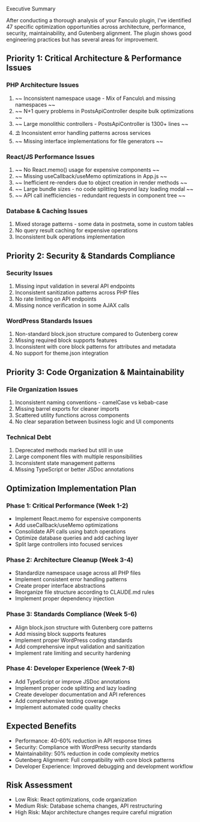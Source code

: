 Executive Summary

After conducting a thorough analysis of your Fanculo plugin, I've identified 47 specific optimization
opportunities across architecture, performance, security, maintainability, and Gutenberg alignment. The
plugin shows good engineering practices but has several areas for improvement.

## Priority 1: Critical Architecture & Performance Issues

### PHP Architecture Issues

1. ~~ Inconsistent namespace usage - Mix of Fanculo\ and missing namespaces ~~
2. ~~ N+1 query problems in PostsApiController despite bulk optimizations ~~
3. ~~ Large monolithic controllers - PostsApiController is 1300+ lines ~~
4. ⛱️ Inconsistent error handling patterns across services
5. ~~ Missing interface implementations for file generators ~~

### React/JS Performance Issues

1. ~~ No React.memo() usage for expensive components ~~
2. ~~ Missing useCallback/useMemo optimizations in App.js ~~
3. ~~ Inefficient re-renders due to object creation in render methods ~~
4. ~~ Large bundle sizes - no code splitting beyond lazy loading modal ~~
5. ~~ API call inefficiencies - redundant requests in component tree ~~

### Database & Caching Issues

1. Mixed storage patterns - some data in postmeta, some in custom tables
2. No query result caching for expensive operations
3. Inconsistent bulk operations implementation

## Priority 2: Security & Standards Compliance

### Security Issues

1. Missing input validation in several API endpoints
2. Inconsistent sanitization patterns across PHP files
3. No rate limiting on API endpoints
4. Missing nonce verification in some AJAX calls

### WordPress Standards Issues

1. Non-standard block.json structure compared to Gutenberg corew
2. Missing required block supports features
3. Inconsistent with core block patterns for attributes and metadata
4. No support for theme.json integration

## Priority 3: Code Organization & Maintainability

### File Organization Issues

1. Inconsistent naming conventions - camelCase vs kebab-case
2. Missing barrel exports for cleaner imports
3. Scattered utility functions across components
4. No clear separation between business logic and UI components

### Technical Debt

1. Deprecated methods marked but still in use
2. Large component files with multiple responsibilities
3. Inconsistent state management patterns
4. Missing TypeScript or better JSDoc annotations

## Optimization Implementation Plan

### Phase 1: Critical Performance (Week 1-2)

- Implement React.memo for expensive components
- Add useCallback/useMemo optimizations
- Consolidate API calls using batch operations
- Optimize database queries and add caching layer
- Split large controllers into focused services

### Phase 2: Architecture Cleanup (Week 3-4)

- Standardize namespace usage across all PHP files
- Implement consistent error handling patterns
- Create proper interface abstractions
- Reorganize file structure according to CLAUDE.md rules
- Implement proper dependency injection

### Phase 3: Standards Compliance (Week 5-6)

- Align block.json structure with Gutenberg core patterns
- Add missing block supports features
- Implement proper WordPress coding standards
- Add comprehensive input validation and sanitization
- Implement rate limiting and security hardening

### Phase 4: Developer Experience (Week 7-8)

- Add TypeScript or improve JSDoc annotations
- Implement proper code splitting and lazy loading
- Create developer documentation and API references
- Add comprehensive testing coverage
- Implement automated code quality checks

## Expected Benefits

- Performance: 40-60% reduction in API response times
- Security: Compliance with WordPress security standards
- Maintainability: 50% reduction in code complexity metrics
- Gutenberg Alignment: Full compatibility with core block patterns
- Developer Experience: Improved debugging and development workflow

## Risk Assessment

- Low Risk: React optimizations, code organization
- Medium Risk: Database schema changes, API restructuring
- High Risk: Major architecture changes require careful migration
